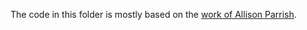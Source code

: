 The code in this folder is mostly based on the [work of Allison Parrish](https://github.com/aparrish/phonetic-similarity-vectors).